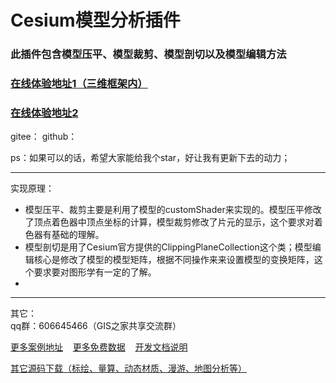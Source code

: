 # Cesium模型分析插件
### 此插件包含模型压平、模型裁剪、模型剖切以及模型编辑方法
### [在线体验地址1（三维框架内）](http://mapgl.com/shareCode/#/PopupTooltip?downUrl=)
### [在线体验地址2](http://mapgl.com/shareCode/#/Plot?downUrl=)
gitee：
github：

ps：如果可以的话，希望大家能给我个star，好让我有更新下去的动力；

***

实现原理：<br/>
- 模型压平、裁剪主要是利用了模型的customShader来实现的。模型压平修改了顶点着色器中顶点坐标的计算，模型裁剪修改了片元的显示，这个要求对着色器有基础的理解。  
- 模型剖切是用了Cesium官方提供的ClippingPlaneCollection这个类；模型编辑核心是修改了模型的模型矩阵，根据不同操作来来设置模型的变换矩阵，这个要求要对图形学有一定的了解。
- 
***
其它：     
qq群：606645466（GIS之家共享交流群）

[更多案例地址](http://mapgl.com/shareCode/)&nbsp;&nbsp;&nbsp; [更多免费数据](http://mapgl.com/shareData/)&nbsp;&nbsp;&nbsp; [开发文档说明](http://mapgl.com/3dapi/)   

[其它源码下载（标绘、量算、动态材质、漫游、地图分析等）](http://mapgl.com/introduce/)
